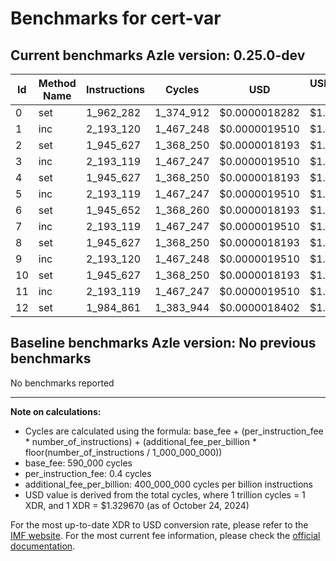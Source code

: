 # Benchmarks for cert-var

## Current benchmarks Azle version: 0.25.0-dev

| Id  | Method Name | Instructions | Cycles    | USD           | USD/Million Calls |
| --- | ----------- | ------------ | --------- | ------------- | ----------------- |
| 0   | set         | 1_962_282    | 1_374_912 | $0.0000018282 | $1.82             |
| 1   | inc         | 2_193_120    | 1_467_248 | $0.0000019510 | $1.95             |
| 2   | set         | 1_945_627    | 1_368_250 | $0.0000018193 | $1.81             |
| 3   | inc         | 2_193_119    | 1_467_247 | $0.0000019510 | $1.95             |
| 4   | set         | 1_945_627    | 1_368_250 | $0.0000018193 | $1.81             |
| 5   | inc         | 2_193_119    | 1_467_247 | $0.0000019510 | $1.95             |
| 6   | set         | 1_945_652    | 1_368_260 | $0.0000018193 | $1.81             |
| 7   | inc         | 2_193_119    | 1_467_247 | $0.0000019510 | $1.95             |
| 8   | set         | 1_945_627    | 1_368_250 | $0.0000018193 | $1.81             |
| 9   | inc         | 2_193_120    | 1_467_248 | $0.0000019510 | $1.95             |
| 10  | set         | 1_945_627    | 1_368_250 | $0.0000018193 | $1.81             |
| 11  | inc         | 2_193_119    | 1_467_247 | $0.0000019510 | $1.95             |
| 12  | set         | 1_984_861    | 1_383_944 | $0.0000018402 | $1.84             |

## Baseline benchmarks Azle version: No previous benchmarks

No benchmarks reported

---

**Note on calculations:**

- Cycles are calculated using the formula: base_fee + (per_instruction_fee \* number_of_instructions) + (additional_fee_per_billion \* floor(number_of_instructions / 1_000_000_000))
- base_fee: 590_000 cycles
- per_instruction_fee: 0.4 cycles
- additional_fee_per_billion: 400_000_000 cycles per billion instructions
- USD value is derived from the total cycles, where 1 trillion cycles = 1 XDR, and 1 XDR = $1.329670 (as of October 24, 2024)

For the most up-to-date XDR to USD conversion rate, please refer to the [IMF website](https://www.imf.org/external/np/fin/data/rms_sdrv.aspx).
For the most current fee information, please check the [official documentation](https://internetcomputer.org/docs/current/developer-docs/gas-cost#execution).
